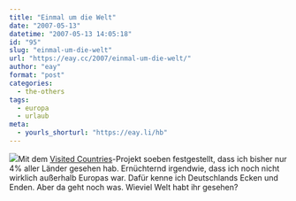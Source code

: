 ```yaml
---
title: "Einmal um die Welt"
date: "2007-05-13"
datetime: "2007-05-13 14:05:18"
id: "95"
slug: "einmal-um-die-welt"
url: "https://eay.cc/2007/einmal-um-die-welt/"
author: "eay"
format: "post"
categories:
  - the-others
tags:
  - europa
  - urlaub
meta:
  - yourls_shorturl: "https://eay.li/hb"
---
```


![](/uploads/2007/myworld.gif)Mit dem [Visited Countries](http://douweosinga.com/projects/visitedcountries)\-Projekt soeben festgestellt, dass ich bisher nur 4% aller Länder gesehen hab. Ernüchternd irgendwie, dass ich noch nicht wirklich außerhalb Europas war. Dafür kenne ich Deutschlands Ecken und Enden. Aber da geht noch was. Wieviel Welt habt ihr gesehen?

